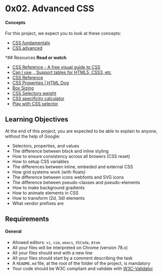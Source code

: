 # 0x02. Advanced CSS

#### Concepts
For this project, we expect you to look at these concepts:

* <a href="https://intranet.alxswe.com/concepts/544">CSS fundamentals</a>
* <a href="https://intranet.alxswe.com/concepts/545">CSS advanced</a>

*## Resources
**Read or watch**

* <a href="https://intranet.alxswe.com/rltoken/MeWjjFdnI4juKMuswMHCDw">CSS Reference - A free visual guide to CSS</a>
* <a href="https://intranet.alxswe.com/rltoken/aacSCBKtMfaYb2ut8ADIIw">Can I use,,, Support tables for HTML5, CSS3, etc</a>
* <a href="https://intranet.alxswe.com/rltoken/IHj5JLS3egRBhskQB5H18w">CSS Reference</a>
* <a href="https://intranet.alxswe.com/rltoken/86gOgI3QURbl3jboMjvdBA">CSS Properties | HTML Dog</a>
* <a href="https://intranet.alxswe.com/rltoken/C9A8kyK5eYXel9cNEgOutw">Box Sizing</a>
* <a href="https://intranet.alxswe.com/rltoken/cJCkolmCPaQS_DOm6ttAuw">CSS Selectors weight</a>
* <a href="https://intranet.alxswe.com/rltoken/sbxh4s-Q7e6A10dvGIlwpg">CSS specificity calculator</a>
* <a href="https://intranet.alxswe.com/rltoken/1Ui1GLYaGceqw9_9LFw-SQ">Play with CSS selector</a>

## Learning Objectives

At the end of this project, you are expected to be able to explain to anyone, without the help of Google:

* Selectors, properties, and values
* The difference between block and inline styling
* How to ensure consistency across all browers (CSS reset)
* How to setup CSS variables
* The differences between inline, embeded and external CSS
* How grid systems work (with floats)
* The difference between icons webfonts and SVG icons
* The difference between pseudo-classes and pseudo-elements
* How to make background gradients
* How to animate elements in CSS
* How to transform (2d, 3d) elements
* What vendor prefixes are

## Requirements

#### General

* Allowed editors: `vi`, `vim`, `emacs`, `VSCode`, `Atom`
* All your files will be interpreted on Chrome (version 78.x)
* All your files should end with a new line
* All your files should start by a comment describing the task
* A `README.md` file, at the root of the folder of the project, is mandatory
* Your code should be W3C compliant and validate with <a href="https://intranet.alxswe.com/rltoken/X59AxQ6wqKqiJk9i8eIjeQ">W3C-Validator</a>

